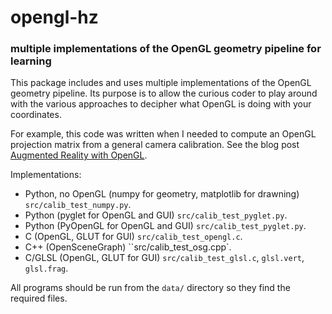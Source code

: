 # opengl-hz

### multiple implementations of the OpenGL geometry pipeline for learning

This package includes and uses multiple implementations of the OpenGL
geometry pipeline. Its purpose is to allow the curious coder to play
around with the various approaches to decipher what OpenGL is doing
with your coordinates.

For example, this code was written when I needed to compute an OpenGL
projection matrix from a general camera calibration. See the blog post
[Augmented Reality with
OpenGL](http://strawlab.org/2011/11/05/augmented-reality-with-OpenGL/).

Implementations:

 * Python, no OpenGL (numpy for geometry, matplotlib for drawning) ``src/calib_test_numpy.py``.
 * Python (pyglet for OpenGL and GUI) ``src/calib_test_pyglet.py``.
 * Python (PyOpenGL for OpenGL and GUI) ``src/calib_test_pyglet.py``.
 * C (OpenGL, GLUT for GUI) ``src/calib_test_opengl.c``.
 * C++ (OpenSceneGraph) ``src/calib_test_osg.cpp`.
 * C/GLSL (OpenGL, GLUT for GUI) ``src/calib_test_glsl.c``, ``glsl.vert``, ``glsl.frag``.

All programs should be run from the ``data/`` directory so they find
the required files.
